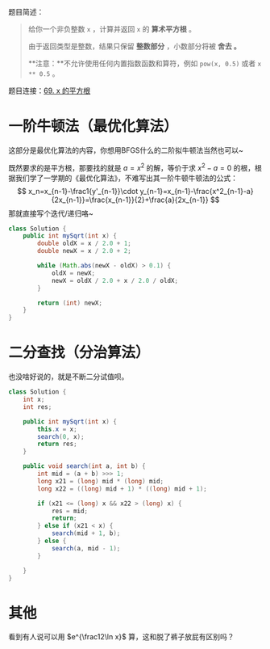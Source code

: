 题目简述：

> 给你一个非负整数 `x` ，计算并返回 `x` 的 **算术平方根** 。
>
> 由于返回类型是整数，结果只保留 **整数部分** ，小数部分将被 **舍去 。**
>
> **注意：**不允许使用任何内置指数函数和算符，例如 `pow(x, 0.5)` 或者 `x ** 0.5` 。

题目连接：[69. x 的平方根 ](https://leetcode.cn/problems/sqrtx/)

# 一阶牛顿法（最优化算法）

这部分是最优化算法的内容，你想用BFGS什么的二阶拟牛顿法当然也可以~

既然要求的是平方根，那要找的就是 $a=x^2$ 的解，等价于求 $x^2-a=0$ 的根，根据我们学了一学期的《最优化算法》，不难写出其一阶牛顿牛顿法的公式：
$$
x_n=x_{n-1}-\frac1{y'_{n-1}}\cdot y_{n-1}=x_{n-1}-\frac{x^2_{n-1}-a}{2x_{n-1}}=\frac{x_{n-1}}{2}+\frac{a}{2x_{n-1}}
$$
那就直接写个迭代/递归咯~

```java
class Solution {
    public int mySqrt(int x) {
        double oldX = x / 2.0 + 1;
        double newX = x / 2.0 + 2;

        while (Math.abs(newX - oldX) > 0.1) {
            oldX = newX;
            newX = oldX / 2.0 + x / 2.0 / oldX;
        }

        return (int) newX;
    }
}
```

# 二分查找（分治算法）

也没啥好说的，就是不断二分试值呗。

```java
class Solution {
    int x;
    int res;

    public int mySqrt(int x) {
        this.x = x;
        search(0, x);
        return res;
    }

    public void search(int a, int b) {
        int mid = (a + b) >>> 1;
        long x21 = (long) mid * (long) mid;
        long x22 = ((long) mid + 1) * ((long) mid + 1);

        if (x21 <= (long) x && x22 > (long) x) {
            res = mid;
            return;
        } else if (x21 < x) {
            search(mid + 1, b);
        } else {
            search(a, mid - 1);
        }

    }
}
```

# 其他

看到有人说可以用 $e^{\frac12\ln x}$ 算，这和脱了裤子放屁有区别吗？